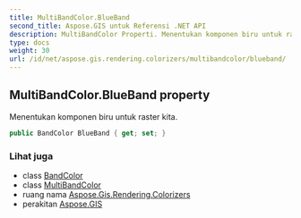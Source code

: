 ```yaml
---
title: MultiBandColor.BlueBand
second_title: Aspose.GIS untuk Referensi .NET API
description: MultiBandColor Properti. Menentukan komponen biru untuk raster kita.
type: docs
weight: 30
url: /id/net/aspose.gis.rendering.colorizers/multibandcolor/blueband/
---
```

## MultiBandColor.BlueBand property

Menentukan komponen biru untuk raster kita.

```csharp
public BandColor BlueBand { get; set; }
```

### Lihat juga

* class [BandColor](../../bandcolor/)
* class [MultiBandColor](../)
* ruang nama [Aspose.Gis.Rendering.Colorizers](../../multibandcolor/)
* perakitan [Aspose.GIS](../../../)


